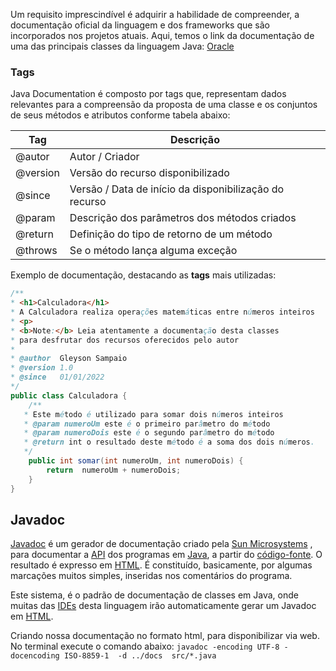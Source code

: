 Um requisito imprescindível é adquirir a habilidade de compreender, a documentação oficial da linguagem e dos frameworks que são incorporados nos projetos atuais.
Aqui, temos o link da documentação de uma das principais classes da linguagem Java: [Oracle](https://docs.oracle.com/javase/7/docs/api/java/lang/String.html)
### Tags
Java Documentation é composto por tags que, representam dados relevantes para a compreensão da proposta de uma classe e os conjuntos de seus métodos e atributos conforme tabela abaixo:

| Tag      | Descrição                                              |
| -------- | ------------------------------------------------------ |
| @autor   | Autor / Criador                                        |
| @version | Versão do recurso disponibilizado                      |
| @since   | Versão / Data de início da disponibilização do recurso |
| @param   | Descrição dos parâmetros dos métodos criados           |
| @return  | Definição do tipo de retorno de um método              |
| @throws  | Se o método lança alguma exceção                       |

Exemplo de documentação, destacando as **tags** mais utilizadas:
```java
/**
* <h1>Calculadora</h1>
* A Calculadora realiza operações matemáticas entre números inteiros
* <p>
* <b>Note:</b> Leia atentamente a documentação desta classes
* para desfrutar dos recursos oferecidos pelo autor
*
* @author  Gleyson Sampaio
* @version 1.0
* @since   01/01/2022
*/
public class Calculadora {
    /**
   * Este método é utilizado para somar dois números inteiros
   * @param numeroUm este é o primeiro parâmetro do método
   * @param numeroDois este é o segundo parâmetro do método
   * @return int o resultado deste método é a soma dos dois números.
   */
    public int somar(int numeroUm, int numeroDois) {
        return  numeroUm + numeroDois;
    }
}

```
## Javadoc

[Javadoc](https://pt.wikipedia.org/wiki/Javadoc) é um gerador de documentação criado pela [Sun Microsystems](https://pt.wikipedia.org/wiki/Sun_Microsystems) , para documentar a [API](https://pt.wikipedia.org/wiki/API) dos programas em [Java](https://pt.wikipedia.org/wiki/Linguagem_de_programa%C3%A7%C3%A3o_Java), a partir do [código-fonte](https://pt.wikipedia.org/wiki/C%C3%B3digo-fonte). O resultado é expresso em [HTML](https://pt.wikipedia.org/wiki/HTML). É constituído, basicamente, por algumas marcações muitos simples, inseridas nos comentários do programa.

Este sistema, é o padrão de documentação de classes em Java, onde muitas das [IDEs](https://pt.wikipedia.org/wiki/Ambiente_de_desenvolvimento_integrado) desta linguagem irão automaticamente gerar um Javadoc em [HTML](https://pt.wikipedia.org/wiki/HTML).

Criando nossa documentação no formato html, para disponibilizar via web.
No terminal execute o comando abaixo:
`javadoc -encoding UTF-8 -docencoding ISO-8859-1  -d ../docs  src/*.java`
